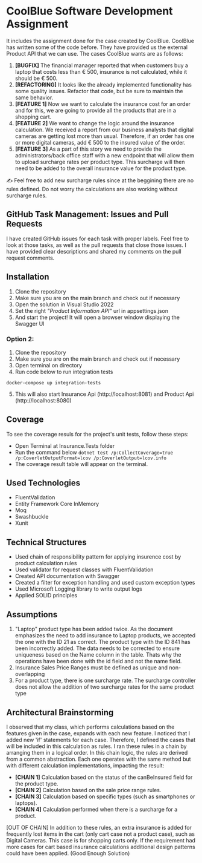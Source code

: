 # CoolBlue Software Development Assignment

It includes the assignment done for the case created by CoolBlue. CoolBlue has written some of the code before. They have provided us the external Product API that we can use. The cases CoolBlue wants are as follows:

1.  **[BUGFIX]** The financial manager reported that when customers buy a laptop that costs less than € 500, insurance is not calculated, while it should be € 500.
2.  **[REFACTORING]** It looks like the already implemented functionality has some quality issues. Refactor that code, but be sure to maintain the same behavior.
3.  **[FEATURE 1]** Now we want to calculate the insurance cost for an order and for this, we are going to provide all the products that are in a shopping cart.
4.  **[FEATURE 2]** We want to change the logic around the insurance calculation. We received a report from our business analysts that digital cameras are getting lost more than usual. Therefore, if an order has one or more digital cameras, add € 500 to the insured value of the order.
5.  **[FEATURE 3]** As a part of this story we need to provide the administrators/back office staff with a new endpoint that will allow them to upload surcharge rates per product type. This surcharge will then need to be added to the overall insurance value for the product type.

:writing_hand: Feel free to add new surcharge rules since at the beggining there are no rules defined. Do not worry the calculations are also working without surcharge rules.

## GitHub Task Management: Issues and Pull Requests

I have created GitHub issues for each task with proper labels. Feel free to look at those tasks, as well as the pull requests that close those issues. I have provided clear descriptions and shared my comments on the pull request comments.

## Installation
1. Clone the repository
2. Make sure you are on the main branch and check out if necessary
3. Open the solution in Visual Studio 2022
4. Set the right *"Product Information API"* url in appsettings.json
5. And start the project! It will open a browser window displaying the Swagger UI

### Option 2:

1. Clone the repository
2. Make sure you are on the main branch and check out if necessary
3. Open terminal on directory
4. Run code below to run integration tests

```
docker-compose up integration-tests
```

5. This will also start Insurance Api (http://localhost:8081) and Product Api (http://localhost:8080)

## Coverage
To see the coverage resuls for the project's unit tests, follow these steps:
- Open Terminal at Insurance.Tests folder
- Run the command below
```dotnet test /p:CollectCoverage=true /p:CoverletOutputFormat=lcov /p:CoverletOutput=lcov.info```
- The coverage result table will appear on the terminal.

  
  

## Used Technologies
- FluentValidation
- Entity Framework Core InMemory
- Moq
- Swashbuckle
- Xunit

  

## Technical Structures
- Used chain of responsibility pattern for applying insurence cost by product calculation rules
- Used validator for request classes with FluentValidation
- Created API documentation with Swagger
- Created a filter for exception handling and used custom exception types
- Used Microsoft Logging library to write output logs
- Applied SOLID principles

  
## Assumptions
1. "Laptop" product type has been added twice. As the document emphasizes the need to add insurance to Laptop products, we accepted the one with the ID 21 as correct. The product type with the ID 841 has been incorrectly added. The data needs to be corrected to ensure uniqueness based on the Name column in the table. Thats why the operations have been done with the id field and not the name field.
2. Insurance Sales Price Ranges must be defined as unique and non-overlapping
3. For a product type, there is one surcharge rate. The surcharge controller does not allow the addition of two surcharge rates for the same product type

  
## Architectural Brainstorming
I observed that my class, which performs calculations based on the features given in the case, expands with each new feature. I noticed that I added new 'if' statements for each case. Therefore, I defined the cases that will be included in this calculation as rules. I ran these rules in a chain by arranging them in a logical order. In this chain logic, the rules are derived from a common abstraction. Each one operates with the same method but with different calculation implementations, impacting the result:

-  **[CHAIN 1]** Calculation based on the status of the canBeInsured field for the product type.
-  **[CHAIN 2]** Calculation based on the sale price range rules.
-  **[CHAIN 3]** Calculation based on specific types (such as smartphones or laptops).
-  **[CHAIN 4]** Calculation performed when there is a surcharge for a product.

[OUT OF CHAIN] In addition to these rules, an extra insurance is added for frequently lost items in the cart (only cart case not a product case), such as Digital Cameras. This case is for shopping carts only. If the requirement had more cases for cart based insurance calculations additional design patterns could have been applied. (Good Enough Solution)